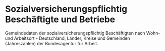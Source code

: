 # Sozialversicherungspflichtig Beschäftigte und Betriebe

Gemeindedaten der sozialversicherungspflichtig Beschäftigten nach Wohn- und
Arbeitsort - Deutschland, Länder, Kreise und Gemeinden (Jahreszahlen) der
Bundesagentur für Arbeit.
